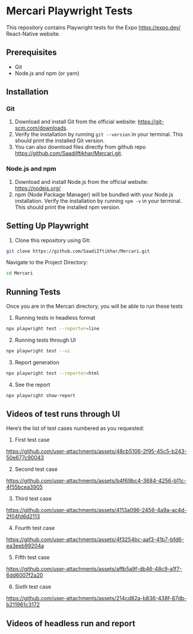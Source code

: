 # Mercari Playwright Tests

This repository contains Playwright tests for the Expo https://expo.dev/ React-Native website.

## Prerequisites

* Git
* Node.js and npm (or yarn)

## Installation

### Git

1. Download and install Git from the official website: https://git-scm.com/downloads.
2. Verify the installation by running `git --version` in your terminal. This should print the installed Git version.
3. You can also download files directly from github repo https://github.com/SaadiIftikhar/Mercari.git.

### Node.js and npm

1. Download and install Node.js from the official website: https://nodejs.org/
2. npm (Node Package Manager) will be bundled with your Node.js installation. Verify the installation by running `npm -v` in your terminal. This should print the installed npm version.

## Setting Up Playwright

1. Clone this repository using Git:

```bash
git clone https://github.com/SaadiIftikhar/Mercari.git
```

Navigate to the Project Directory:

```bash
cd Mercari
```

## Running Tests
Once you are in the Mercari directory, you will be able to run these tests

1. Running tests in headless format

```bash
npx playwright test --reporter=line
```

2. Running tests through UI

```bash
npx playwright test --ui
```

3. Report generation

```bash
npx playwright test --reporter=html
```

4. See the report 
```bash
npx playwright show-report
```

## Videos of test runs through UI

Here’s the list of test cases numbered as you requested:

1. First test case

https://github.com/user-attachments/assets/48cb5106-2f95-45c5-b243-50e677c90043

2. Second test case

https://github.com/user-attachments/assets/b4f69bc4-3684-4256-b11c-4f55bcea3905


3. Third test case

https://github.com/user-attachments/assets/4113a096-2456-4a9a-ac4d-2f04fd6d2113


4. Fourth test case

https://github.com/user-attachments/assets/4f3254bc-aaf3-41b7-bfd6-ea3eeb99204a


5. Fifth test case

https://github.com/user-attachments/assets/affb5a9f-db46-48c9-a1f7-6dd6007f2a20


6. Sixth test case

https://github.com/user-attachments/assets/214cd82a-b836-438f-87db-b211961c3172

## Videos of headless run and report



